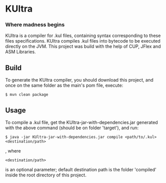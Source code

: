 # KUltra
### Where madness begins
KUltra is a compiler for .kul files, containing syntax corresponding to these
files specifications. 
KUltra compiles .kul files into bytecode to be executed directly on the JVM.
This project was build with the help of CUP, JFlex and ASM Libraries.

## Build
To generate the KUltra compiler, you should download this project, and
once on the same folder as the main's pom file, execute:

    $ mvn clean package

## Usage
To compile a .kul file, get the KUltra-jar-with-dependencies.jar
generated with the above command (should be on folder 'target'),
and run:

    $ java -jar KUltra-jar-with-dependencies.jar compile <path/to/.kul> <destination/path>
  , where 

    <destination/path>
  
  is an optional parameter; default destination path is the 
  folder 'compiled' inside the root directory of this project.
